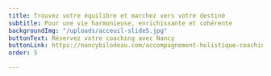 ```yaml
---
title: Trouvez votre équilibre et marchez vers votre destiné
subtitle: Pour une vie harmonieuse, enrichissante et cohérente
backgroundImg: "/uploads/acceuil-slide5.jpg"
buttonText: Réservez votre coaching avec Nancy
buttonLink: https://nancybilodeau.com/accompagnement-holistique-coaching
order: 5

---
```


